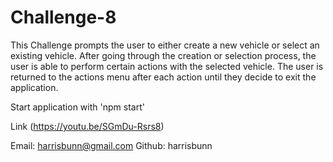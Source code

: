 # Challenge-8

This Challenge prompts the user to either create a new vehicle or select an existing vehicle. After going through the creation or selection process, the user is able to perform certain actions with the selected vehicle. The user is returned to the actions menu after each action until they decide to exit the application.

Start application with 'npm start'

Link (https://youtu.be/SGmDu-Rsrs8)

Email: harrisbunn@gmail.com
Github: harrisbunn